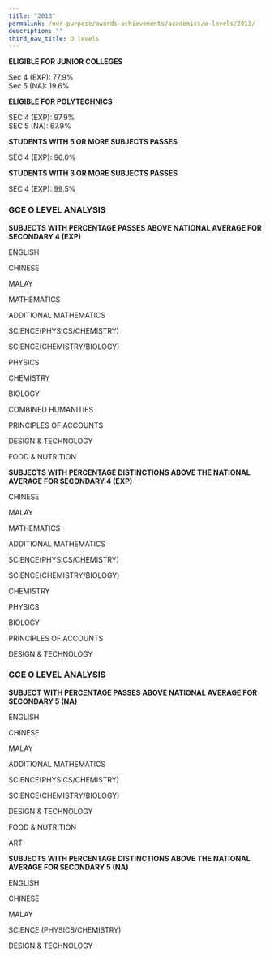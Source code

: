 ```yaml
---
title: "2013"
permalink: /our-purpose/awards-achievements/academics/o-levels/2013/
description: ""
third_nav_title: O levels
---
```

**ELIGIBLE FOR JUNIOR COLLEGES**

Sec 4 (EXP): 77.9%<br>
Sec 5 (NA): 19.6%

**ELIGIBLE FOR POLYTECHNICS**

SEC 4 (EXP): 97.9% <br>
SEC 5 (NA): 67.9%

**STUDENTS WITH 5 OR MORE SUBJECTS PASSES**

SEC 4 (EXP): 96.0%

**STUDENTS WITH 3 OR MORE SUBJECTS PASSES**

SEC 4 (EXP): 99.5%

### GCE O LEVEL ANALYSIS 

**SUBJECTS WITH PERCENTAGE PASSES ABOVE NATIONAL AVERAGE FOR SECONDARY 4 (EXP)**

ENGLISH

CHINESE

MALAY

MATHEMATICS

ADDITIONAL MATHEMATICS

SCIENCE(PHYSICS/CHEMISTRY)

SCIENCE(CHEMISTRY/BIOLOGY)

PHYSICS

CHEMISTRY

BIOLOGY

COMBINED HUMANITIES

PRINCIPLES OF ACCOUNTS

DESIGN & TECHNOLOGY

FOOD & NUTRITION

**SUBJECTS WITH PERCENTAGE DISTINCTIONS ABOVE THE NATIONAL AVERAGE FOR SECONDARY 4 (EXP)**

CHINESE

MALAY

MATHEMATICS

ADDITIONAL MATHEMATICS

SCIENCE(PHYSICS/CHEMISTRY)

SCIENCE(CHEMISTRY/BIOLOGY)

CHEMISTRY

PHYSICS

BIOLOGY

PRINCIPLES OF ACCOUNTS

DESIGN & TECHNOLOGY

### GCE O LEVEL ANALYSIS

**SUBJECT WITH PERCENTAGE PASSES ABOVE NATIONAL AVERAGE FOR SECONDARY 5 (NA)**

ENGLISH

CHINESE

MALAY

ADDITIONAL MATHEMATICS

SCIENCE(PHYSICS/CHEMISTRY)

SCIENCE(CHEMISTRY/BIOLOGY)

DESIGN & TECHNOLOGY

FOOD & NUTRITION

ART

**SUBJECTS WITH PERCENTAGE DISTINCTIONS ABOVE THE NATIONAL AVERAGE FOR SECONDARY 5 (NA)**

ENGLISH

CHINESE

MALAY

SCIENCE (PHYSICS/CHEMISTRY)

DESIGN & TECHNOLOGY
